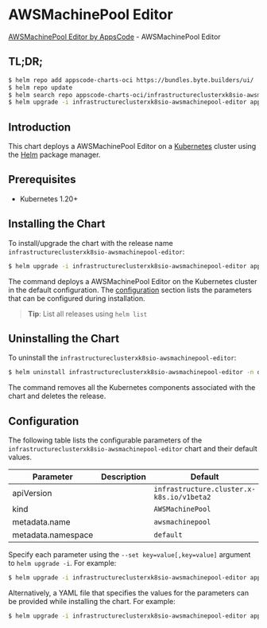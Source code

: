 # AWSMachinePool Editor

[AWSMachinePool Editor by AppsCode](https://appscode.com) - AWSMachinePool Editor

## TL;DR;

```bash
$ helm repo add appscode-charts-oci https://bundles.byte.builders/ui/
$ helm repo update
$ helm search repo appscode-charts-oci/infrastructureclusterxk8sio-awsmachinepool-editor --version=v0.9.0
$ helm upgrade -i infrastructureclusterxk8sio-awsmachinepool-editor appscode-charts-oci/infrastructureclusterxk8sio-awsmachinepool-editor -n default --create-namespace --version=v0.9.0
```

## Introduction

This chart deploys a AWSMachinePool Editor on a [Kubernetes](http://kubernetes.io) cluster using the [Helm](https://helm.sh) package manager.

## Prerequisites

- Kubernetes 1.20+

## Installing the Chart

To install/upgrade the chart with the release name `infrastructureclusterxk8sio-awsmachinepool-editor`:

```bash
$ helm upgrade -i infrastructureclusterxk8sio-awsmachinepool-editor appscode-charts-oci/infrastructureclusterxk8sio-awsmachinepool-editor -n default --create-namespace --version=v0.9.0
```

The command deploys a AWSMachinePool Editor on the Kubernetes cluster in the default configuration. The [configuration](#configuration) section lists the parameters that can be configured during installation.

> **Tip**: List all releases using `helm list`

## Uninstalling the Chart

To uninstall the `infrastructureclusterxk8sio-awsmachinepool-editor`:

```bash
$ helm uninstall infrastructureclusterxk8sio-awsmachinepool-editor -n default
```

The command removes all the Kubernetes components associated with the chart and deletes the release.

## Configuration

The following table lists the configurable parameters of the `infrastructureclusterxk8sio-awsmachinepool-editor` chart and their default values.

|     Parameter      | Description |                       Default                        |
|--------------------|-------------|------------------------------------------------------|
| apiVersion         |             | <code>infrastructure.cluster.x-k8s.io/v1beta2</code> |
| kind               |             | <code>AWSMachinePool</code>                          |
| metadata.name      |             | <code>awsmachinepool</code>                          |
| metadata.namespace |             | <code>default</code>                                 |


Specify each parameter using the `--set key=value[,key=value]` argument to `helm upgrade -i`. For example:

```bash
$ helm upgrade -i infrastructureclusterxk8sio-awsmachinepool-editor appscode-charts-oci/infrastructureclusterxk8sio-awsmachinepool-editor -n default --create-namespace --version=v0.9.0 --set apiVersion=infrastructure.cluster.x-k8s.io/v1beta2
```

Alternatively, a YAML file that specifies the values for the parameters can be provided while
installing the chart. For example:

```bash
$ helm upgrade -i infrastructureclusterxk8sio-awsmachinepool-editor appscode-charts-oci/infrastructureclusterxk8sio-awsmachinepool-editor -n default --create-namespace --version=v0.9.0 --values values.yaml
```
